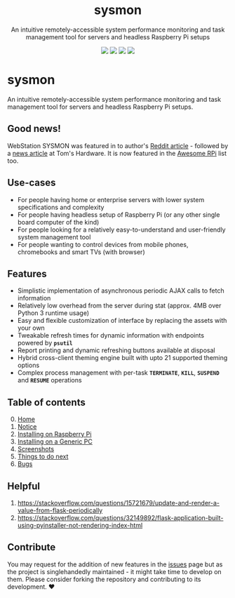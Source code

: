 <h1 align="center">sysmon</h1>
<p align="center">An intuitive remotely-accessible system performance monitoring and task management tool for servers and headless Raspberry Pi setups</p>

<p align="center">
    <img src="https://img.shields.io/github/issues/t0xic0der/sysmon?style=flat-square&logo=appveyor&color=teal">
    <img src="https://img.shields.io/github/forks/t0xic0der/sysmon?style=flat-square&logo=appveyor&color=teal">
    <img src="https://img.shields.io/github/stars/t0xic0der/sysmon?style=flat-square&logo=appveyor&color=teal">
    <img src="https://img.shields.io/github/license/t0xic0der/sysmon?style=flat-square&logo=appveyor&color=teal">
</p>

# sysmon
An intuitive remotely-accessible system performance monitoring and task management tool for servers and headless Raspberry Pi setups.

## Good news!
WebStation SYSMON was featured in to author's [Reddit article](https://www.reddit.com/r/raspberry_pi/comments/htwe0o/i_have_created_an_intuitive_remotelyaccessible/) - followed by a [news article](https://www.tomshardware.com/news/manage-your-headless-raspberry-pi-remotely-from-a-web-browser) at Tom's Hardware. It is now featured in the [Awesome RPi](https://github.com/thibmaek/awesome-raspberry-pi) list too.

## Use-cases
- For people having home or enterprise servers with lower system specifications and complexity
- For people having headless setup of Raspberry Pi (or any other single board computer of the kind)
- For people looking for a relatively easy-to-understand and user-friendly system management tool
- For people wanting to control devices from mobile phones, chromebooks and smart TVs (with browser)

## Features
- Simplistic implementation of asynchronous periodic AJAX calls to fetch information
- Relatively low overhead from the server during stat (approx. 4MB over Python 3 runtime usage)
- Easy and flexible customization of interface by replacing the assets with your own
- Tweakable refresh times for dynamic information with endpoints powered by **`psutil`**
- Report printing and dynamic refreshing buttons available at disposal
- Hybrid cross-client theming engine built with upto 21 supported theming options
- Complex process management with per-task **`TERMINATE`**, **`KILL`**, **`SUSPEND`** and **`RESUME`** operations

## Table of contents
0. [Home](https://github.com/t0xic0der/sysmon/wiki)
1. [Notice](https://github.com/t0xic0der/sysmon/wiki/Notice)
2. [Installing on Raspberry Pi](https://github.com/t0xic0der/sysmon/wiki/Installing-on-Raspberry-Pi)
3. [Installing on a Generic PC](https://github.com/t0xic0der/sysmon/wiki/Installing-on-a-Generic-PC)
4. [Screenshots](https://github.com/t0xic0der/sysmon/wiki/Screenshots)
5. [Things to do next](https://github.com/t0xic0der/sysmon/wiki/Things-to-do-next)
6. [Bugs](https://github.com/t0xic0der/sysmon/wiki/Bugs)

## Helpful
1. https://stackoverflow.com/questions/15721679/update-and-render-a-value-from-flask-periodically
2. https://stackoverflow.com/questions/32149892/flask-application-built-using-pyinstaller-not-rendering-index-html

## Contribute
You may request for the addition of new features in the [issues](https://github.com/t0xic0der/sysmon/issues) page but as the project is singlehandedly maintained - it might take time to develop on them. Please consider forking the repository and contributing to its development. :heart:
